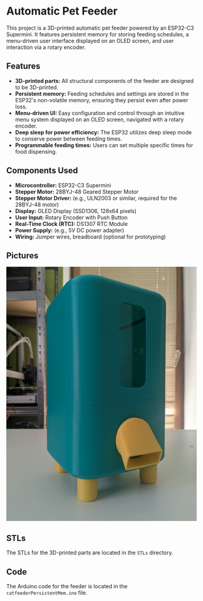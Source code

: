 # Automatic Pet Feeder

This project is a 3D-printed automatic pet feeder powered by an ESP32-C3 Supermini. It features persistent memory for storing feeding schedules, a menu-driven user interface displayed on an OLED screen, and user interaction via a rotary encoder.

## Features

*   **3D-printed parts:** All structural components of the feeder are designed to be 3D-printed.
*   **Persistent memory:** Feeding schedules and settings are stored in the ESP32's non-volatile memory, ensuring they persist even after power loss.
*   **Menu-driven UI:** Easy configuration and control through an intuitive menu system displayed on an OLED screen, navigated with a rotary encoder.
*   **Deep sleep for power efficiency:** The ESP32 utilizes deep sleep mode to conserve power between feeding times.
*   **Programmable feeding times:** Users can set multiple specific times for food dispensing.

## Components Used

*   **Microcontroller:** ESP32-C3 Supermini
*   **Stepper Motor:** 28BYJ-48 Geared Stepper Motor
*   **Stepper Motor Driver:** (e.g., ULN2003 or similar, required for the 28BYJ-48 motor)
*   **Display:** OLED Display (SSD1306, 128x64 pixels)
*   **User Input:** Rotary Encoder with Push Button
*   **Real-Time Clock (RTC):** DS1307 RTC Module
*   **Power Supply:** (e.g., 5V DC power adapter)
*   **Wiring:** Jumper wires, breadboard (optional for prototyping)

## Pictures

![Completed](pictures/completed.jpg)

## STLs

The STLs for the 3D-printed parts are located in the `STLs` directory.

## Code

The Arduino code for the feeder is located in the `catfeederPersistentMem.ino` file.